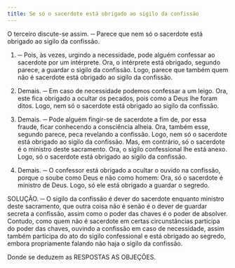 ```yaml
---
title: Se só o sacerdote está obrigado ao sigilo da confissão
---
```


O terceiro discute-se assim. ─ Parece que nem só o sacerdote está obrigado ao sigilo da confissão.  

1. ─ Pois, às vezes, urgindo a necessidade, pode alguém confessar ao sacerdote por um intérprete. Ora, o intérprete está obrigado, segundo parece, a guardar o sigilo da confissão. Logo, parece que também quem não é sacerdote está obrigado ao sigilo da confissão.  

2. Demais. ─ Em caso de necessidade podemos confessar a um leigo. Ora, este fica obrigado a ocultar os pecados, pois como a Deus lhe foram ditos. Logo, nem só o sacerdote está obrigado ao sigilo da confissão.  

3. Demais. ─ Pode alguém fingir-se de sacerdote a fim de, por essa fraude, ficar conhecendo a consciência alheia. Ora, também esse, segundo parece, peca revelando a confissão. Logo, nem só o sacerdote está obrigado ao sigilo da confissão.  Mas, em contrário, só o sacerdote é o ministro deste sacramento. Ora, o sigilo confessional lhe está anexo. Logo, só o sacerdote está obrigado ao sigilo da confissão.  

2. Demais. ─ O confessor está obrigado a ocultar o ouvido na confissão, porque o soube como Deus e não como homem: Ora, só o sacerdote é ministro de Deus. Logo, só ele está obrigado a guardar o segredo.  

SOLUÇÃO. ─ O sigilo da confissão é dever do sacerdote enquanto ministro deste sacramento, que outra coisa não é senão é o dever de guardar secreta a confissão, assim como o poder das chaves é o poder de absolver. Contudo, como quem não é sacerdote em certas circunstâncias participa do poder das chaves, ouvindo a confissão em caso de necessidade, assim também participa do ato do sigilo confessional e está obrigado ao segredo, embora propriamente falando não haja o sigilo da confissão.  

Donde se deduzem as RESPOSTAS AS OBJEÇÕES.